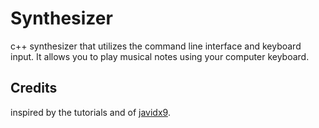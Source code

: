 # Synthesizer

c++ synthesizer that utilizes the command line interface and keyboard input. It allows you to play musical notes using your computer keyboard.

## Credits
inspired by the tutorials and of [javidx9](https://www.youtube.com/@javidx9).
